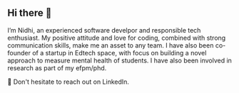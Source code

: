 ## Hi there 👋

I’m Nidhi, an experienced software develpor and responsible tech enthusiast. My positive attitude and love for coding, combined with strong communication skills, make me an asset to any team. 
I have also been co-founder of a startup in Edtech space, with focus on building a novel approach to measure mental health of students. 
I have also been involved in research as part of my efpm/phd. 

📮 Don't hesitate to reach out on LinkedIn.
